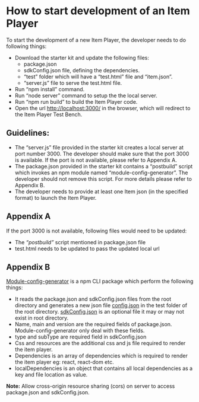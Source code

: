 # How to start development of an Item Player

To start the development of a new Item Player, the developer needs to do following things:
* Download the starter kit and update the following files:
  * package.json
  * sdkConfig.json file, defining the dependencies.
  * “test” folder which will have a “test.html” file and “item.json”.
  * “server.js” file to serve the test.html file.
* Run “npm install” command.
* Run “node server” command to setup the the local server.
* Run “npm run build” to build the Item Player code.
* Open the url [http://localhost:3000/](http://localhost:3000/) in the browser, which will redirect to the Item Player Test Bench.

## Guidelines:

* The “server.js” file provided in the starter kit creates a local server at port number 3000. The developer should make sure that the port 3000 is available. If the port is not available, please refer to Appendix A.
* The package.json provided in the starter kit contains a “postbuild” script which invokes an npm module named “module-config-generator”. The developer should not remove this script. For more details please refer to Appendix B.
* The developer needs to provide at least one Item json (in the specified format) to launch the Item Player.

## Appendix A

If the port 3000 is not available, following files would need to be updated:
* The _“postbuild”_ script mentioned in package.json file
* test.html needs to be updated to pass the updated local url

## Appendix B

[Module-config-generator](https://github.com/jasdeep-compro/module-config-generator/blob/master/README.md) is a npm CLI package which perform the following things:
* It reads the package.json and sdkConfig.json files from the root directory and generates a new json file [config.json](https://jsoneditoronline.org/?id=b56049512d9b4c96af9f233a703f5efc) in the test folder of the root directory. [sdkConfig.json](https://jsoneditoronline.org/?id=64f849dd0add417494ce1eea29f68e2a) is an optional file it may or may not exist in root directory.
* Name, main and  version are the required fields of package.json. Module-config-generator only deal with these fields.
* type and subType are required field in sdkConfig.json
* Css and resources are the additional css and js file required to render the item player.
* Dependencies is an array of dependencies which is required to render the item player eg: react, react-dom etc.
* localDependencies is an object that contains all local dependencies as a key and file location as value.

 **Note:** Allow cross-origin resource sharing (cors) on server to access package.json and sdkConfig.json.
